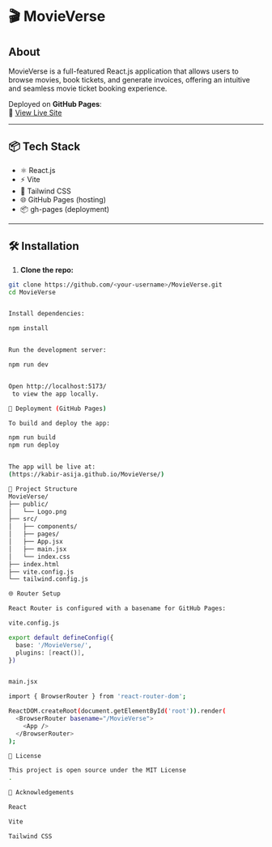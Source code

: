 # 🎬 MovieVerse

## About

MovieVerse is a full-featured React.js application that allows users to browse movies, book tickets, and generate invoices, offering an intuitive and seamless movie ticket booking experience.

Deployed on **GitHub Pages**:  
🔗 [View Live Site](https://kabir-asija.github.io/MovieVerse/)

---

## 📦 Tech Stack

- ⚛️ React.js
- ⚡ Vite
- 🎨 Tailwind CSS
- 🌐 GitHub Pages (hosting)
- 📦 gh-pages (deployment)

---

## 🛠️ Installation

1. **Clone the repo:**

```bash
git clone https://github.com/<your-username>/MovieVerse.git
cd MovieVerse


Install dependencies:

npm install


Run the development server:

npm run dev


Open http://localhost:5173/
 to view the app locally.

🚀 Deployment (GitHub Pages)

To build and deploy the app:

npm run build
npm run deploy


The app will be live at:
(https://kabir-asija.github.io/MovieVerse/)

📁 Project Structure
MovieVerse/
├── public/
│   └── Logo.png
├── src/
│   ├── components/
│   ├── pages/
│   ├── App.jsx
│   ├── main.jsx
│   └── index.css
├── index.html
├── vite.config.js
└── tailwind.config.js

🌐 Router Setup

React Router is configured with a basename for GitHub Pages:

vite.config.js

export default defineConfig({
  base: '/MovieVerse/',
  plugins: [react()],
})


main.jsx

import { BrowserRouter } from 'react-router-dom';

ReactDOM.createRoot(document.getElementById('root')).render(
  <BrowserRouter basename="/MovieVerse">
    <App />
  </BrowserRouter>
);

📃 License

This project is open source under the MIT License
.

🙌 Acknowledgements

React

Vite

Tailwind CSS
